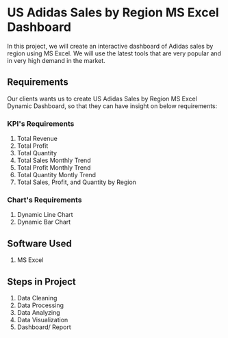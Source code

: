 # US Adidas Sales by Region MS Excel Dashboard

In this project, we will create an interactive dashboard of Adidas sales by region using MS Excel. We will use the latest tools that are very popular and in very high demand in the market.

## Requirements

Our clients wants us to create US Adidas Sales by Region MS Excel Dynamic Dashboard, so that they can have insight on below requirements:

### KPI's Requirements
1. Total Revenue
2. Total Profit
3. Total Quantity
4. Total Sales Monthly Trend
5. Total Profit Monthly Trend
6. Total Quantity Montly Trend
7. Total Sales, Profit, and Quantity by Region

### Chart's Requirements
1. Dynamic Line Chart
2. Dynamic Bar Chart

## Software Used
1. MS Excel

## Steps in Project
1. Data Cleaning
2. Data Processing
3. Data Analyzing
4. Data Visualization
5. Dashboard/ Report
   

